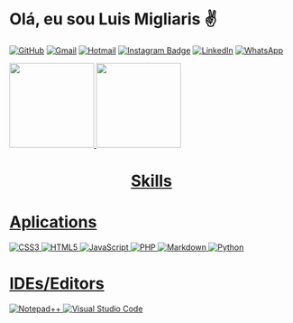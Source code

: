 # Olá, eu sou Luis Migliaris ✌️

[![GitHub](https://img.shields.io/badge/github-%23121011.svg?style=for-the-badge&logo=github&logoColor=white)](https://github.com/luismigliaris1)
[![Gmail](https://img.shields.io/badge/Gmail-D14836?style=for-the-badge&logo=gmail&logoColor=white)](mailto:luishencm1@gmail.com)
[![Hotmail](https://img.shields.io/badge/Hotmail-0078D4?style=for-the-badge&logo=microsoft-outlook&logoColor=white&link=luishencm2@hotmail.com)](mailto:luishencm2@hotmail.com)
[![Instagram Badge](https://img.shields.io/badge/Instagram-%23E4405F.svg?style=for-the-badge&logo=Instagram&logoColor=white&link=https://www.instagram.com/luis.migliaris)](https://www.instagram.com/luis.migliaris/)
[![LinkedIn](https://img.shields.io/badge/linkedin-%230077B5.svg?style=for-the-badge&logo=linkedin&logoColor=white)](https://www.linkedin.com/in/luismigliaris/)
[![WhatsApp](https://img.shields.io/badge/WhatsApp-25D366?style=for-the-badge&logo=whatsapp&logoColor=white)](https://wa.me/5517982225640)


 <div>
  <a href="https://github.com/luismigliaris1">
  <img height="150em" src="https://github-readme-stats.vercel.app/api?username=luismigliaris1&show_icons=true&theme=dracula"/>
  <img height="150em" src="https://github-readme-stats.vercel.app/api/top-langs/?username=luismigliaris1&layout=compact&langs_count=7&theme=darcula"/>  
   <h1 align="center"> Skills </h2>
   </div>

  
 # Aplications
 ![CSS3](https://img.shields.io/badge/css3-%231572B6.svg?style=for-the-badge&logo=css3&logoColor=white)
 ![HTML5](https://img.shields.io/badge/html5-%23E34F26.svg?style=for-the-badge&logo=html5&logoColor=white)
 ![JavaScript](https://img.shields.io/badge/JavaScript-F7DF1E?style=for-the-badge&logo=javascript&logoColor=black)
 ![PHP](https://img.shields.io/badge/PHP-777BB4?style=for-the-badge&logo=php&logoColor=white)
 ![Markdown](https://img.shields.io/badge/markdown-%23000000.svg?style=for-the-badge&logo=markdown&logoColor=white)
 ![Python](https://img.shields.io/badge/python-3670A0?style=for-the-badge&logo=python&logoColor=ffdd54)
  
 
 # IDEs/Editors
 ![Notepad++](https://img.shields.io/badge/Notepad++-90E59A.svg?style=for-the-badge&logo=notepad%2b%2b&logoColor=black)
 ![Visual Studio Code](https://img.shields.io/badge/Visual%20Studio%20Code-0078d7.svg?style=for-the-badge&logo=visual-studio-code&logoColor=white)


<!--
Here are some ideas to get you started:

- ?? I’m currently working on ...
- ?? I’m currently learning ...
- ?? I’m looking to collaborate on ...
- ?? I’m looking for help with ...
- ?? Ask me about ...
- ?? How to reach me: ...
- ?? Pronouns: ...
- ? Fun fact: ... 

  <img height="150em" src="http://github-readme-streak-stats.herokuapp.com?user=aburranja&theme=dark&border=06DD00&background=000000&sideLabels=06DD00&stroke=06DD00)](https://git.io/streak-stats"/>
